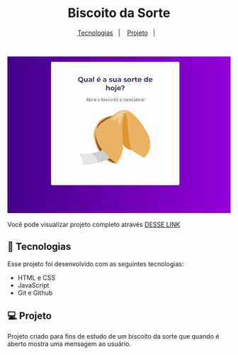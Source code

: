 <h1 align="center">Biscoito da Sorte</h1>

<p align="center">
  <a href="#-tecnologias">Tecnologias</a>&nbsp;&nbsp;&nbsp;|&nbsp;&nbsp;&nbsp;
  <a href="#-projeto">Projeto</a>&nbsp;&nbsp;&nbsp;|&nbsp;&nbsp;&nbsp;
</p>

<br>

![screen-gif](./assets//biscoito-sorte.gif)

Você pode visualizar projeto completo através [DESSE LINK](https://sarahvjustino.github.io/biscoito-da-sorte-Explorer/)

## 🚀 Tecnologias

Esse projeto foi desenvolvido com as seguintes tecnologias:

- HTML e CSS
- JavaScript
- Git e Github

## 💻 Projeto

Projeto criado para fins de estudo de um biscoito da sorte que quando é aberto mostra uma mensagem ao usuário.
